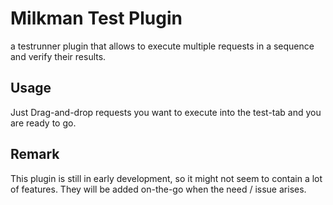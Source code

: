 # Milkman Test Plugin

a testrunner plugin that allows to execute multiple requests in a sequence and verify their results.

## Usage

Just Drag-and-drop requests you want to execute into the test-tab and you are ready to go.


## Remark

This plugin is still in early development, so it might not seem to contain a lot of features. They will be added on-the-go when the need / issue arises.
